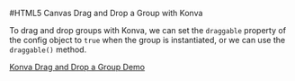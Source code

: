 
#HTML5 Canvas Drag and Drop a Group with Konva

To drag and drop groups with Konva, we can set the `draggable` property
of the config object to `true` when the group is instantiated, or we can use the `draggable()` method.

<a class="jsbin-embed" href="http://jsbin.com/newive/1/embed?js,output">Konva Drag and Drop a Group Demo</a><script src="http://static.jsbin.com/js/embed.js"></script>